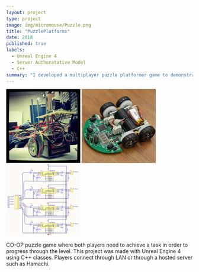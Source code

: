 ```yaml
---
layout: project
type: project
image: img/micromouse/Puzzle.png
title: "PuzzlePlatforms"
date: 2018
published: true
labels:
  - Unreal Engine 4
  - Server Authoratative Model
  - C++
summary: "I developed a multiplayer puzzle platformer game to demonstrate my skills in Unreal Engine as well as C++"
---
```


<div class="text-center p-4">
  <img width="200px" src="../img/micromouse/micromouse-robot.png" class="img-thumbnail" >
  <img width="200px" src="../img/micromouse/micromouse-robot-2.jpg" class="img-thumbnail" >
  <img width="200px" src="../img/micromouse/micromouse-circuit.png" class="img-thumbnail" >
</div>

CO-OP puzzle game where both players need to achieve a task in order to progress through the level. 
This project was made with Unreal Engine 4 using C++ classes. 
Players connect through LAN or through a hosted server such as Hamachi.
